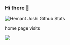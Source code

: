 ### Hi there 👋

![Hemant Joshi Github Stats](https://github-readme-stats-ruby-one.vercel.app/api?username=taojunnan&show_icons=true&title_color=fff&icon_color=79ff97&text_color=9f9f9f&bg_color=151515&hide=["contribs"])

home page visits  

![](https://profile-counter.glitch.me/taojunnan/count.svg)
